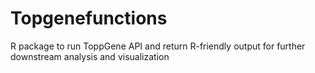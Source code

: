 # Topgenefunctions

R package to run ToppGene API and return R-friendly output for further downstream analysis and visualization 

